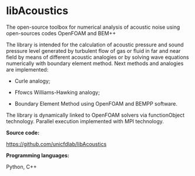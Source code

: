 libAcoustics
============

The open-source toolbox for numerical analysis of acoustic noise using open-sources codes OpenFOAM and BEM++ 

The library is intended for the calculation of acoustic pressure and sound pressure level
generated by turbulent flow of gas or fluid in far and near field by means of different
acoustic analogies or by solving wave equations numerically with boundary element 
method. Next methods and analogies are implemented:

* Curle analogy;

* Ffowcs Williams-Hawking analogy;

* Boundary Element Method using OpenFOAM and BEMPP software.

The library is dynamically linked to OpenFOAM solvers via functionObject technology.
Parallel execution implemented with MPI technology.

**Source code:**

<https://github.com/unicfdlab/libAcoustics>

**Programming languages:**

Python, C++

